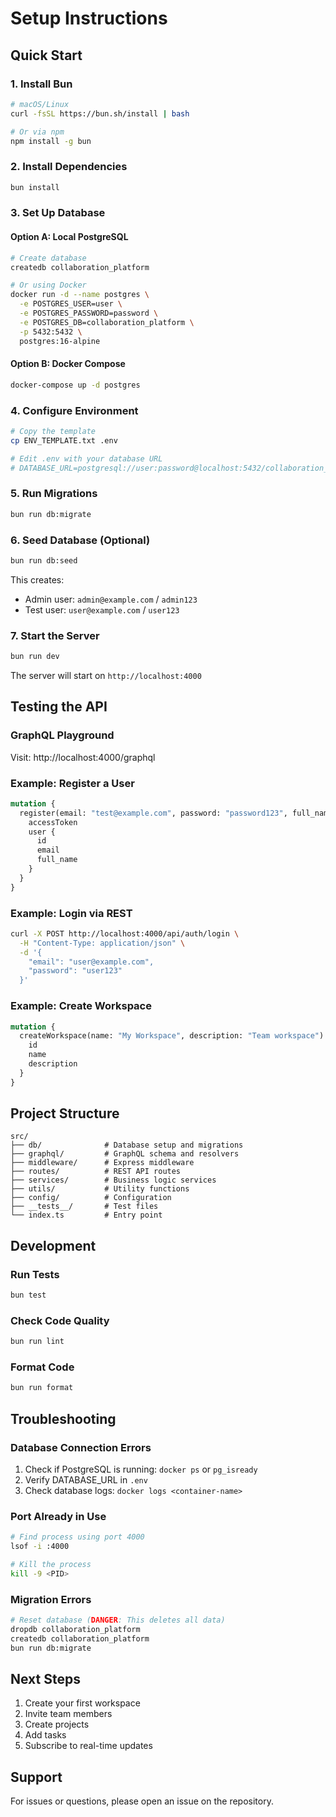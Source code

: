 # Setup Instructions

## Quick Start

### 1. Install Bun

```bash
# macOS/Linux
curl -fsSL https://bun.sh/install | bash

# Or via npm
npm install -g bun
```

### 2. Install Dependencies

```bash
bun install
```

### 3. Set Up Database

#### Option A: Local PostgreSQL

```bash
# Create database
createdb collaboration_platform

# Or using Docker
docker run -d --name postgres \
  -e POSTGRES_USER=user \
  -e POSTGRES_PASSWORD=password \
  -e POSTGRES_DB=collaboration_platform \
  -p 5432:5432 \
  postgres:16-alpine
```

#### Option B: Docker Compose

```bash
docker-compose up -d postgres
```

### 4. Configure Environment

```bash
# Copy the template
cp ENV_TEMPLATE.txt .env

# Edit .env with your database URL
# DATABASE_URL=postgresql://user:password@localhost:5432/collaboration_platform
```

### 5. Run Migrations

```bash
bun run db:migrate
```

### 6. Seed Database (Optional)

```bash
bun run db:seed
```

This creates:
- Admin user: `admin@example.com` / `admin123`
- Test user: `user@example.com` / `user123`

### 7. Start the Server

```bash
bun run dev
```

The server will start on `http://localhost:4000`

## Testing the API

### GraphQL Playground

Visit: http://localhost:4000/graphql

### Example: Register a User

```graphql
mutation {
  register(email: "test@example.com", password: "password123", full_name: "Test User") {
    accessToken
    user {
      id
      email
      full_name
    }
  }
}
```

### Example: Login via REST

```bash
curl -X POST http://localhost:4000/api/auth/login \
  -H "Content-Type: application/json" \
  -d '{
    "email": "user@example.com",
    "password": "user123"
  }'
```

### Example: Create Workspace

```graphql
mutation {
  createWorkspace(name: "My Workspace", description: "Team workspace") {
    id
    name
    description
  }
}
```

## Project Structure

```
src/
├── db/              # Database setup and migrations
├── graphql/         # GraphQL schema and resolvers
├── middleware/      # Express middleware
├── routes/          # REST API routes
├── services/        # Business logic services
├── utils/           # Utility functions
├── config/          # Configuration
├── __tests__/       # Test files
└── index.ts         # Entry point
```

## Development

### Run Tests

```bash
bun test
```

### Check Code Quality

```bash
bun run lint
```

### Format Code

```bash
bun run format
```

## Troubleshooting

### Database Connection Errors

1. Check if PostgreSQL is running: `docker ps` or `pg_isready`
2. Verify DATABASE_URL in `.env`
3. Check database logs: `docker logs <container-name>`

### Port Already in Use

```bash
# Find process using port 4000
lsof -i :4000

# Kill the process
kill -9 <PID>
```

### Migration Errors

```bash
# Reset database (DANGER: This deletes all data)
dropdb collaboration_platform
createdb collaboration_platform
bun run db:migrate
```

## Next Steps

1. Create your first workspace
2. Invite team members
3. Create projects
4. Add tasks
5. Subscribe to real-time updates

## Support

For issues or questions, please open an issue on the repository.



